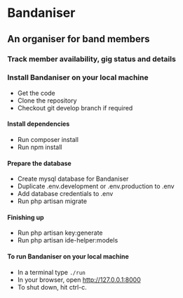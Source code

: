 # Bandaniser
## An organiser for band members

### Track member availability, gig status and details


### Install Bandaniser on your local machine
- Get the code
- Clone the repository
- Checkout git develop branch if required 

#### Install dependencies
- Run composer install
- Run npm install

#### Prepare the database
- Create mysql database for Bandaniser
- Duplicate .env.development or .env.production to .env
- Add database credentials to .env
- Run php artisan migrate

#### Finishing up
- Run php artisan key:generate
- Run php artisan ide-helper:models

#### To run Bandaniser on your local machine
- In a terminal type `./run`
- In your browser, open http://127.0.0.1:8000
- To shut down, hit ctrl-c. 
